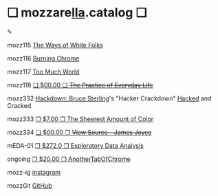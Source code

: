 # ❏ mozzare[lla](http://pi.mozzarella.website).catalog ❏ 
						 
✎

mozz115 [The Ways of White Folks](http://cat.mozzarella.website/mozz115)

mozz116 [Burning Chrome](http://cat.mozzarella.website/mozz116)

mozz117 [Too Much World](http://cat.mozzarella.website/mozz117)

mozz118 [❏ $00.00 ](https://chisineu.files.wordpress.com/2012/10/certeau-michel-de-the-practice-of-everyday-life.pdf)[ ❏ ~~The Practice of Everyday Life~~](http://cat.mozzarella.website/mozz118)

mozz332 [Hackdown: Bruce Sterling](http://cat.mozzarella.website/mozz332)'s "Hacker Crackdown" [Hacked](http://pi.mozzarella.website/HACKDOWN.BIBLIO.ADDENDUM) and Cracked

mozz333 [❐ $7.00 ](http://www.ebay.com/itm/The-Sheerest-Amount-of-Color-short-stories-by-PT-Cruiser-First-Edition-2016/152367960179)[ ❐ The Sheerest Amount of Color ](http://cat.mozzarella.website/mozz333)

mozz334 [❏ $00.00 ](http://www.ubu.com/sound/joyce_fw.html)[ ❐ ~~View Source - James Joyce~~](http://cat.mozzarella.website/mozz334)

mEDA-01 [❐ $272.0 ](http://www.ebay.com/itm/152370010036)[ ❐ Exploratory Data Analysis](http://cat.mozzarella.website/mEDA-01)

ongoing [❐ $20.00 ](http://www.ebay.com/itm/Another-Tab-of-Chrome-V1-2016-Independent-Contemporary-Fine-Art-Publication/152367989103)[ ❐ AnotherTabOfChrome](http://www.ebay.com/itm/Another-Tab-of-Chrome-V1-2016-Independent-Contemporary-Fine-Art-Publication/152367989103)

mozz-ig	[instagram](http://instagram.com/mozzarella.website)

mozzGit	[GitHub](http://github.com/mozzarellaV8)